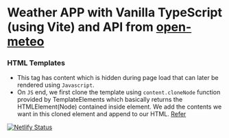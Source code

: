 # Weather APP with Vanilla TypeScript (using Vite) and API from [open-meteo](https://open-meteo.com/en/docs)

### HTML Templates
- This tag has content which is hidden during page load that can later be rendered using `Javascript`.
- On `JS` end, we first clone the template using `content.cloneNode` function provided by TemplateElements which basically returns the HTMLElement(Node) contained inside element. We add the contents we want in this cloned element and append to our HTML. [Refer](src/main.ts#L58)


[![Netlify Status](https://api.netlify.com/api/v1/badges/34242db2-42e3-415c-9b47-7a5d20a5d2aa/deploy-status)](https://app.netlify.com/sites/weather-tsc/deploys)

